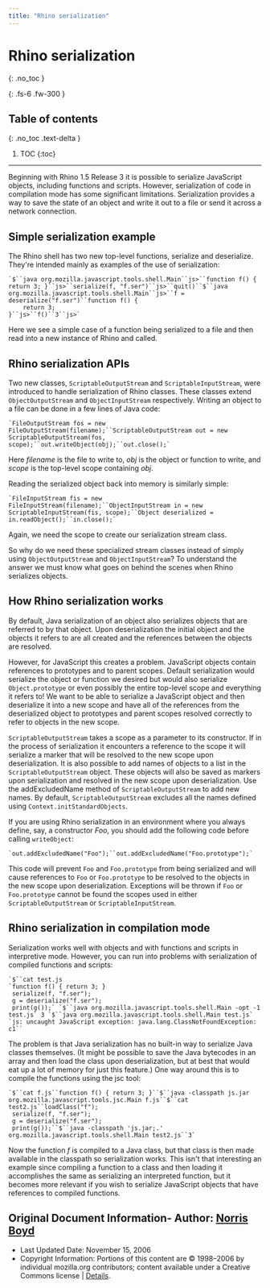 ```yaml
---
title: "Rhino serialization"
---
```

# Rhino serialization
{: .no_toc }

{: .fs-6 .fw-300 }

## Table of contents
{: .no_toc .text-delta }

1. TOC
{:toc}

---
Beginning with Rhino 1.5 Release 3 it is possible to serialize JavaScript objects, including functions and scripts. However, serialization of code in compilation mode has some significant limitations. Serialization provides a way to save the state of an object and write it out to a file or send it across a network connection.

## Simple serialization example

The Rhino shell has two new top-level functions, serialize and deserialize. They're intended mainly as examples of the use of serialization:

```
`$``java org.mozilla.javascript.tools.shell.Main``js>``function f() { return 3; }``js>``serialize(f, "f.ser")``js>``quit()``$``java org.mozilla.javascript.tools.shell.Main``js>``f = deserialize("f.ser")``function f() {
    return 3;
}``js>``f()``3``js>`
```

Here we see a simple case of a function being serialized to a file and then read into a new instance of Rhino and called.

## Rhino serialization APIs

Two new classes, `ScriptableOutputStream` and `ScriptableInputStream`, were introduced to handle serialization of Rhino classes. These classes extend `ObjectOutputStream` and `ObjectInputStream` respectively. Writing an object to a file can be done in a few lines of Java code:

```
`FileOutputStream fos = new FileOutputStream(filename);``ScriptableOutputStream out = new ScriptableOutputStream(fos, scope);``out.writeObject(obj);``out.close();`
```

Here _filename_ is the file to write to, _obj_ is the object or function to write, and _scope_ is the top-level scope containing _obj_.

Reading the serialized object back into memory is similarly simple:

```
`FileInputStream fis = new FileInputStream(filename);``ObjectInputStream in = new ScriptableInputStream(fis, scope);``Object deserialized = in.readObject();``in.close();`
```

Again, we need the scope to create our serialization stream class.

So why do we need these specialized stream classes instead of simply using `ObjectOutputStream` and `ObjectInputStream`? To understand the answer we must know what goes on behind the scenes when Rhino serializes objects.

## How Rhino serialization works

By default, Java serialization of an object also serializes objects that are referred to by that object. Upon deserialization the initial object and the objects it refers to are all created and the references between the objects are resolved.

However, for JavaScript this creates a problem. JavaScript objects contain references to prototypes and to parent scopes. Default serialization would serialize the object or function we desired but would also serialize `Object.prototype` or even possibly the entire top-level scope and everything it refers to! We want to be able to serialize a JavaScript object and then deserialize it into a new scope and have all of the references from the deserialized object to prototypes and parent scopes resolved correctly to refer to objects in the new scope.

`ScriptableOutputStream` takes a scope as a parameter to its constructor. If in the process of serialization it encounters a reference to the scope it will serialize a marker that will be resolved to the new scope upon deserialization. It is also possible to add names of objects to a list in the `ScriptableOutputStream` object. These objects will also be saved as markers upon serialization and resolved in the new scope upon deserialization. Use the addExcludedName method of `ScriptableOutputStream` to add new names. By default, `ScriptableOutputStream` excludes all the names defined using `Context.initStandardObjects`.

If you are using Rhino serialization in an environment where you always define, say, a constructor _Foo_, you should add the following code before calling `writeObject`:

```
`out.addExcludedName("Foo");``out.addExcludedName("Foo.prototype");`
```

This code will prevent `Foo` and `Foo.prototype` from being serialized and will cause references to `Foo` or `Foo.prototype` to be resolved to the objects in the new scope upon deserialization. Exceptions will be thrown if `Foo` or `Foo.prototype` cannot be found the scopes used in either `ScriptableOutputStream` or `ScriptableInputStream`.

## Rhino serialization in compilation mode

Serialization works well with objects and with functions and scripts in interpretive mode. However, you can run into problems with serialization of compiled functions and scripts:

```
`$``cat test.js
`function f() { return 3; }
 serialize(f, "f.ser");
 g = deserialize("f.ser");
 print(g());` `$``java org.mozilla.javascript.tools.shell.Main -opt -1
test.js` 3 `$``java org.mozilla.javascript.tools.shell.Main test.js` `js: uncaught JavaScript exception: java.lang.ClassNotFoundException:
c1``
```

The problem is that Java serialization has no built-in way to serialize Java classes themselves. (It might be possible to save the Java bytecodes in an array and then load the class upon deserialization, but at best that would eat up a lot of memory for just this feature.) One way around this is to compile the functions using the jsc tool:

```
`$``cat f.js``function f() { return 3; }``$``java -classpath js.jar
org.mozilla.javascript.tools.jsc.Main f.js``$``cat test2.js``loadClass("f");
 serialize(f, "f.ser");
 g = deserialize("f.ser");
 print(g());``$``java -classpath 'js.jar;.'
org.mozilla.javascript.tools.shell.Main test2.js``3`
```

Now the function _f_ is compiled to a Java class, but that class is then made available in the classpath so serialization works. This isn't that interesting an example since compiling a function to a class and then loading it accomplishes the same as serializing an interpreted function, but it becomes more relevant if you wish to serialize JavaScript objects that have references to compiled functions.

## Original Document Information- Author: [Norris Boyd](mailto:norrisboyd@gmail.com)
- Last Updated Date: November 15, 2006
- Copyright Information: Portions of this content are © 1998–2006 by individual mozilla.org contributors; content available under a Creative Commons license | [Details](http://www.mozilla.org/foundation/licensing/website-content.html).